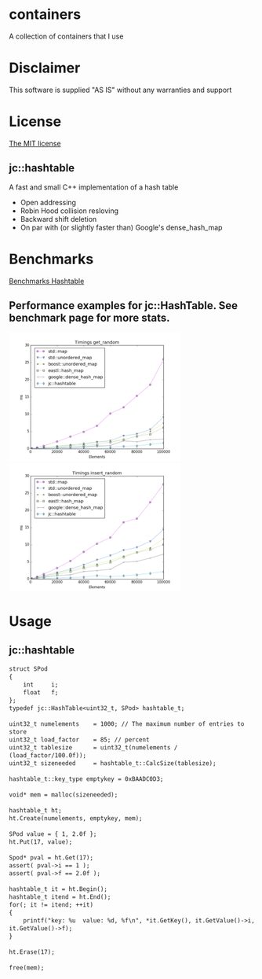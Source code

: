 # containers

A collection of containers that I use

# Disclaimer

This software is supplied "AS IS" without any warranties and support

# License

[The MIT license](http://choosealicense.com/licenses/mit/)


## jc::hashtable

A fast and small C++ implementation of a hash table

* Open addressing
* Robin Hood collision resloving
* Backward shift deletion
* On par with (or slightly faster than) Google's dense_hash_map

# Benchmarks

[Benchmarks Hashtable](benchmarks/benchmarks_ht.md)

## Performance examples for jc::HashTable. See benchmark page for more stats.
<img src="./images/timings_get_random.png" alt="Timings get_random" width="350">
<img src="./images/timings_insert_random.png" alt="Timings insert_random" width="350">

# Usage

## jc::hashtable

    struct SPod
    {
        int     i;
        float   f;
    };
    typedef jc::HashTable<uint32_t, SPod> hashtable_t;
    
    uint32_t numelements    = 1000; // The maximum number of entries to store
    uint32_t load_factor    = 85; // percent
    uint32_t tablesize      = uint32_t(numelements / (load_factor/100.0f)); 
    uint32_t sizeneeded     = hashtable_t::CalcSize(tablesize);
    
    hashtable_t::key_type emptykey = 0xBAADC0D3;
     
    void* mem = malloc(sizeneeded);
    
    hashtable_t ht;
    ht.Create(numelements, emptykey, mem);
    
    SPod value = { 1, 2.0f };
    ht.Put(17, value);
    
    Spod* pval = ht.Get(17);
    assert( pval->i == 1 );
    assert( pval->f == 2.0f );
    
    hashtable_t it = ht.Begin();
    hashtable_t itend = ht.End();
    for(; it != itend; ++it)
    {
        printf("key: %u  value: %d, %f\n", *it.GetKey(), it.GetValue()->i, it.GetValue()->f);
    }
    
    ht.Erase(17);
    
    free(mem);

    